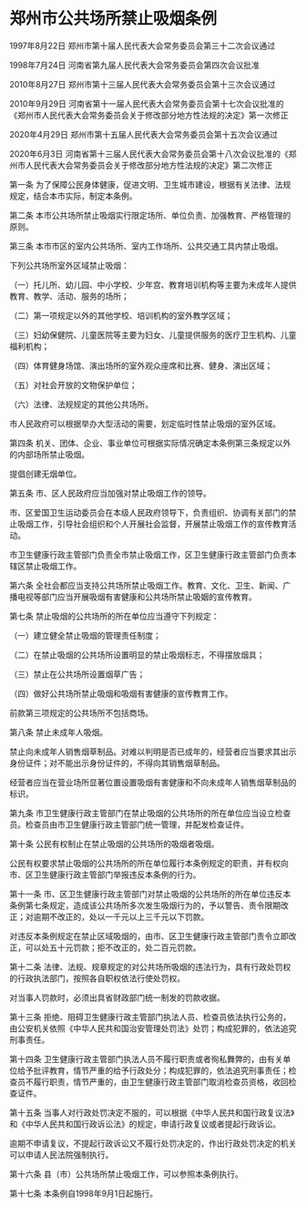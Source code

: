 # 郑州市公共场所禁止吸烟条例

1997年8月22日 郑州市第十届人民代表大会常务委员会第三十二次会议通过

1998年7月24日 河南省第九届人民代表大会常务委员会第四次会议批准

2010年8月27日 郑州市第十三届人民代表大会常务委员会第十三次会议通过

2010年9月29日 河南省第十一届人民代表大会常务委员会第十七次会议批准的《郑州市人民代表大会常务委员会关于修改部分地方性法规的决定》第一次修正

2020年4月29日 郑州市第十五届人民代表大会常务委员会第十五次会议通过

2020年6月3日 河南省第十三届人民代表大会常务委员会第十八次会议批准的《郑州市人民代表大会常务委员会关于修改部分地方性法规的决定》第二次修正

<!-- INFO END -->

第一条 为了保障公民身体健康，促进文明、卫生城市建设，根据有关法律、法规规定，结合本市实际，制定本条例。

第二条 本市公共场所禁止吸烟实行限定场所、单位负责、加强教育、严格管理的原则。

第三条 本市市区的室内公共场所、室内工作场所、公共交通工具内禁止吸烟。

下列公共场所室外区域禁止吸烟：

（一）托儿所、幼儿园、中小学校、少年宫、教育培训机构等主要为未成年人提供教育、教学、活动、服务的场所；

（二）第一项规定以外的其他学校、培训机构的室外教学区域；

（三）妇幼保健院、儿童医院等主要为妇女、儿童提供服务的医疗卫生机构、儿童福利机构；

（四）体育健身场馆、演出场所的室外观众座席和比赛、健身、演出区域；

（五）对社会开放的文物保护单位；

（六）法律、法规规定的其他公共场所。

市人民政府可以根据举办大型活动的需要，划定临时性禁止吸烟的室外区域。

第四条 机关、团体、企业、事业单位可根据实际情况确定本条例第三条规定以外的内部场所禁止吸烟。

提倡创建无烟单位。

第五条 市、区人民政府应当加强对禁止吸烟工作的领导。

市、区爱国卫生运动委员会在本级人民政府领导下，负责组织、协调有关部门的禁止吸烟工作，引导社会组织和个人开展社会监督，开展禁止吸烟工作的宣传教育活动。

市卫生健康行政主管部门负责全市禁止吸烟工作，区卫生健康行政主管部门负责本辖区禁止吸烟工作。

第六条 全社会都应当支持公共场所禁止吸烟工作。教育、文化、卫生、新闻、广播电视等部门应当开展吸烟有害健康和公共场所禁止吸姻的宣传教育。

第七条 禁止吸烟的公共场所的所在单位应当遵守下列规定：

（一）建立健全禁止吸烟的管理责任制度；

（二）在禁止吸烟的公共场所设置明显的禁止吸烟标志，不得摆放烟具；

（三）禁止在公共场所设置烟草广告；

（四）做好公共场所禁止吸烟和吸烟有害健康的宣传教育工作。

前款第三项规定的公共场所不包括商场。

第八条 禁止未成年人吸烟。

禁止向未成年人销售烟草制品。对难以判明是否已成年的，经营者应当要求其出示身份证件；对不能出示身份证件的，不得向其销售烟草制品。

经营者应当在营业场所显著位置设置吸烟有害健康和不向未成年人销售烟草制品的标识。

第九条 市卫生健康行政主管部门在禁止吸烟的公共场所的所在单位应当设立检查员。检查员由市卫生健康行政主管部门统一管理，并配发检查证件。

第十条 公民有权制止在禁止吸烟的公共场所的吸烟者吸烟。

公民有权要求禁止吸烟的公共场所的所在单位履行本条例规定的职责，并有权向市、区卫生健康行政主管部门举报违反本条例的行为。

第十一条 市、区卫生健康行政主管部门对禁止吸烟的公共场所的所在单位违反本条例第七条规定，造成该公共场所多次发生吸烟行为的，予以警告、责令限期改正；对逾期不改正的，处以一千元以上三千元以下罚款。

对违反本条例规定在禁止区域吸烟的，由市、区卫生健康行政主管部门责令立即改正，可以处五十元罚款；拒不改正的，处二百元罚款。

第十二条 法律、法规、规章规定的对公共场所吸烟的违法行为，具有行政处罚权的行政执法部门，按照各自职权依法行使处罚权。

对当事人罚款时，必须出具省财政部门统一制发的罚款收据。

第十三条 拒绝、阻碍卫生健康行政主管部门执法人员、检查员依法执行公务的，由公安机关依照《中华人民共和国治安管理处罚法》处罚；构成犯罪的，依法追究刑事责任。

第十四条 卫生健康行政主管部门执法人员不履行职责或者徇私舞弊的，由有关单位给予批评教育，情节严重的给予行政处分；构成犯罪的，依法追究刑事责任；检查员不履行职责，情节严重的，由卫生健康行政主管部门取消检查员资格，收回检查证件。

第十五条 当事人对行政处罚决定不服的，可以根据《中华人民共和国行政复议法》和《中华人民共和国行政诉讼法》的规定，申请行政复议或者提起行政诉讼。

逾期不申请复议，不提起行政诉讼又不履行处罚决定的，作出行政处罚决定的机关可以申请人民法院强制执行。

第十六条 县（市）公共场所禁止吸烟工作，可以参照本条例执行。

第十七条 本条例自1998年9月1日起施行。